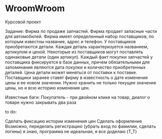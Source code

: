 # WroomWroom

Курсовой проект

Задание: Фирма по продаже запчастей. Фирма продает запасные части для автомобилей. Фирма имеет определенный набор поставщиков, по которым известны название, адрес и телефон. У поставщиков приобретаются детали. Каждая деталь характеризуется названием, артикулом и ценой. Некоторые из поставщиков могут поставлять одинаковые детали (один артикул). Каждый факт покупки запчастей у поставщика фиксируется в базе данных, причем обязательными для запоминания являются дата покупки и количество приобретенных деталей. Цена детали может меняться от поставки к поставке. Поставщики заранее ставят фирму в известность о дате изменения цены и ее новом значении. Нужно хранить не только текущее значение цены, но и всю историю изменения цен.

Известные баги: Покупатель - при двойном клике на товар, диалог о товаре нужно закрывать два раза

to do:

Сделать фиксацию истории изменения цен
Сделать оформление
Возможно, переделать регистрацию (убрать вход по фамилии, сделать логины)
я знаю, программа не идеальная, я все доделаю (T_T)
